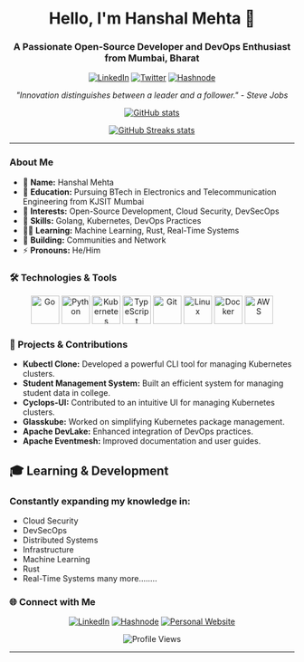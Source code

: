 <h1 align="center">Hello, I'm Hanshal Mehta 👋</h1>
<h3 align="center">A Passionate Open-Source Developer and DevOps Enthusiast from Mumbai, Bharat</h3>

<p align="center">
  <a href="https://linkedin.com/in/hanshal-mehta-b57768197" target="_blank"><img src="https://img.shields.io/badge/LinkedIn-%230077B5.svg?style=for-the-badge&logo=linkedin&logoColor=white" alt="LinkedIn" /></a>
  <a href="https://twitter.com/MehtaHanshal" target="_blank"><img src="https://img.shields.io/badge/Twitter-%231DA1F2.svg?style=for-the-badge&logo=twitter&logoColor=white" alt="Twitter" /></a>
  <a href="https://hashnode.com/@hanshal101" target="_blank"><img src="https://img.shields.io/badge/Hashnode-%232962FF.svg?style=for-the-badge&logo=hashnode&logoColor=white" alt="Hashnode" /></a>
</p>

<p align="center">
  <em>"Innovation distinguishes between a leader and a follower." - Steve Jobs</em>
</p>

<div align="center">

[![GitHub stats](https://github-readme-stats.vercel.app/api?username=hanshal101&show_icons=true&theme=react&rank_icon=github&border_radius=10)](https://github.com/hanshal101/github-readme-stats)

[![GitHub Streaks stats](https://github-readme-streak-stats.herokuapp.com?user=hanshal101&theme=radical&hide_border=true)](https://github.com/hanshal101/github-readme-stats)

</div>

---

### About Me
- 🔭 **Name:** Hanshal Mehta
- 🌱 **Education:** Pursuing BTech in Electronics and Telecommunication Engineering from KJSIT Mumbai
- 👯 **Interests:** Open-Source Development, Cloud Security, DevSecOps
- 💬 **Skills:** Golang, Kubernetes, DevOps Practices
- 🧑‍💻 **Learning:** Machine Learning, Rust, Real-Time Systems
- 🤝 **Building:** Communities and Network
- ⚡ **Pronouns:** He/Him

### 🛠️ Technologies & Tools

<p align="center">
  <img src="https://cdn.jsdelivr.net/gh/devicons/devicon/icons/go/go-original.svg" alt="Go" width="50" height="50"/>
  <img src="https://cdn.jsdelivr.net/gh/devicons/devicon/icons/python/python-original.svg" alt="Python" width="50" height="50"/>
  <img src="https://cdn.jsdelivr.net/gh/devicons/devicon/icons/kubernetes/kubernetes-plain.svg" alt="Kubernetes" width="50" height="50"/>
  <img src="https://cdn.jsdelivr.net/gh/devicons/devicon/icons/typescript/typescript-original.svg" alt="TypeScript" width="50" height="50"/>
  <img src="https://cdn.jsdelivr.net/gh/devicons/devicon/icons/git/git-original.svg" alt="Git" width="50" height="50"/>
  <img src="https://cdn.jsdelivr.net/gh/devicons/devicon/icons/linux/linux-original.svg" alt="Linux" width="50" height="50"/>
  <img src="https://cdn.jsdelivr.net/gh/devicons/devicon/icons/docker/docker-original.svg" alt="Docker" width="50" height="50"/>
  <img src="https://imgs.search.brave.com/6F8oyDQOSSluAZLE_FRbcUZu_T0GMkZSnc1L1-LYgik/rs:fit:860:0:0:0/g:ce/aHR0cHM6Ly9ob2xv/cmkuY29tL3dwLWNv/bnRlbnQvdXBsb2Fk/cy8yMDIxLzA1L0FX/Uy5wbmc" alt="AWS" width="50" height="50"/>
</p>

### 🚀 Projects & Contributions
- **Kubectl Clone:** Developed a powerful CLI tool for managing Kubernetes clusters.
- **Student Management System:** Built an efficient system for managing student data in college.
- **Cyclops-UI:** Contributed to an intuitive UI for managing Kubernetes clusters.
- **Glasskube:** Worked on simplifying Kubernetes package management.
- **Apache DevLake:** Enhanced integration of DevOps practices.
- **Apache Eventmesh:** Improved documentation and user guides.

## 🎓 Learning & Development
### Constantly expanding my knowledge in:
- Cloud Security
- DevSecOps
- Distributed Systems
- Infrastructure
- Machine Learning
- Rust
- Real-Time Systems
  many more........

### 🌐 Connect with Me
<p align="center">
  <a href="https://linkedin.com/in/hanshal-mehta-b57768197" target="_blank"><img src="https://img.shields.io/badge/LinkedIn-%230077B5.svg?style=for-the-badge&logo=linkedin&logoColor=white" alt="LinkedIn" /></a>
  <a href="https://hashnode.com/@hanshal101" target="_blank"><img src="https://img.shields.io/badge/Hashnode-%232962FF.svg?style=for-the-badge&logo=hashnode&logoColor=white" alt="Hashnode" /></a>
 <a href="https://hanshal101.github.io" target="_blank"><img src="https://img.shields.io/badge/Personal%20Website-%23000000.svg?style=for-the-badge&logo=personal&logoColor=white" alt="Personal Website" /></a>
</p>

<p align="center">
  <img src="https://komarev.com/ghpvc/?username=hanshal101&label=Profile%20views&color=0e75b6&style=flat" alt="Profile Views" />
</p>

---
